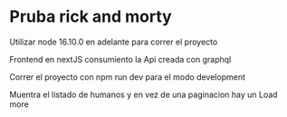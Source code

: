 
# Pruba rick and morty

Utilizar node 16.10.0 en adelante para correr el proyecto

Frontend en nextJS consumiento la Api creada con graphql

Correr el proyecto con npm run dev para el modo development

Muentra el listado de humanos y en vez de una paginacion hay un Load more
